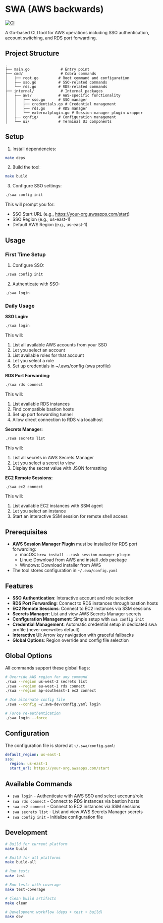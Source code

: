 # SWA (AWS backwards)

[![CI](https://github.com/blontic/swa/actions/workflows/ci.yml/badge.svg)](https://github.com/blontic/swa/actions/workflows/ci.yml)

A Go-based CLI tool for AWS operations including SSO authentication, account switching, and RDS port forwarding.

## Project Structure

```
.
├── main.go              # Entry point
├── cmd/                 # Cobra commands
│   ├── root.go         # Root command and configuration
│   ├── sso.go          # SSO-related commands
│   └── rds.go          # RDS-related commands
├── internal/            # Internal packages
│   ├── aws/            # AWS-specific functionality
│   │   ├── sso.go      # SSO manager
│   │   ├── credentials.go # Credential management
│   │   ├── rds.go      # RDS manager
│   │   └── externalplugin.go # Session manager plugin wrapper
│   ├── config/         # Configuration management
│   └── ui/             # Terminal UI components
```

## Setup

1. Install dependencies:
```bash
make deps
```

2. Build the tool:
```bash
make build
```

3. Configure SSO settings:
```bash
./swa config init
```

This will prompt you for:
- SSO Start URL (e.g., https://your-org.awsapps.com/start)
- SSO Region (e.g., us-east-1)
- Default AWS Region (e.g., us-east-1)

## Usage

### First Time Setup
1. Configure SSO:
```bash
./swa config init
```

2. Authenticate with SSO:
```bash
./swa login
```

### Daily Usage

**SSO Login:**
```bash
./swa login
```

This will:
1. List all available AWS accounts from your SSO
2. Let you select an account
3. List available roles for that account
4. Let you select a role
5. Set up credentials in ~/.aws/config (swa profile)

**RDS Port Forwarding:**
```bash
./swa rds connect
```

This will:
1. List available RDS instances
2. Find compatible bastion hosts
3. Set up port forwarding tunnel
4. Allow direct connection to RDS via localhost

**Secrets Manager:**
```bash
./swa secrets list
```

This will:
1. List all secrets in AWS Secrets Manager
2. Let you select a secret to view
3. Display the secret value with JSON formatting

**EC2 Remote Sessions:**
```bash
./swa ec2 connect
```

This will:
1. List available EC2 instances with SSM agent
2. Let you select an instance
3. Start an interactive SSM session for remote shell access

## Prerequisites

- **AWS Session Manager Plugin** must be installed for RDS port forwarding:
  - macOS: `brew install --cask session-manager-plugin`
  - Linux: Download from AWS and install .deb package
  - Windows: Download installer from AWS
- The tool stores configuration in `~/.swa/config.yaml`

## Features

- **SSO Authentication**: Interactive account and role selection
- **RDS Port Forwarding**: Connect to RDS instances through bastion hosts
- **EC2 Remote Sessions**: Connect to EC2 instances via SSM sessions
- **Secrets Manager**: List and view AWS Secrets Manager secrets
- **Configuration Management**: Simple setup with `swa config init`
- **Credential Management**: Automatic credential setup in dedicated swa profile (never overwrites default)
- **Interactive UI**: Arrow key navigation with graceful fallbacks
- **Global Options**: Region override and config file selection

## Global Options

All commands support these global flags:

```bash
# Override AWS region for any command
./swa --region us-west-2 secrets list
./swa --region eu-west-1 rds connect
./swa --region ap-southeast-1 ec2 connect

# Use alternate config file
./swa --config ~/.swa-dev/config.yaml login

# Force re-authentication
./swa login --force
```

## Configuration

The configuration file is stored at `~/.swa/config.yaml`:

```yaml
default_region: us-east-1
sso:
  region: us-east-1
  start_url: https://your-org.awsapps.com/start
```

## Available Commands

- `swa login` - Authenticate with AWS SSO and select account/role
- `swa rds connect` - Connect to RDS instances via bastion hosts
- `swa ec2 connect` - Connect to EC2 instances via SSM sessions
- `swa secrets list` - List and view AWS Secrets Manager secrets
- `swa config init` - Initialize configuration file

## Development

```bash
# Build for current platform
make build

# Build for all platforms
make build-all

# Run tests
make test

# Run tests with coverage
make test-coverage

# Clean build artifacts
make clean

# Development workflow (deps + test + build)
make dev
```